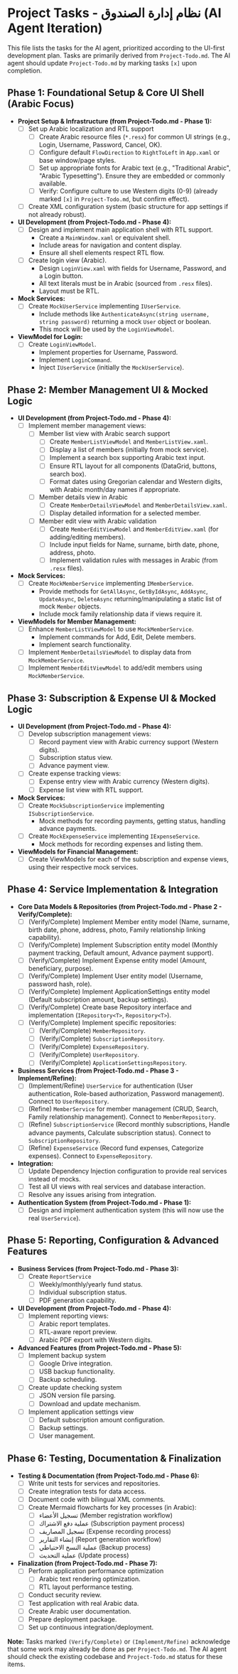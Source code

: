 # Project Tasks - نظام إدارة الصندوق (AI Agent Iteration)

This file lists the tasks for the AI agent, prioritized according to the UI-first development plan. Tasks are primarily derived from `Project-Todo.md`. The AI agent should update `Project-Todo.md` by marking tasks `[x]` upon completion.

## Phase 1: Foundational Setup & Core UI Shell (Arabic Focus)

- **Project Setup & Infrastructure (from Project-Todo.md - Phase 1):**
  - [ ] Set up Arabic localization and RTL support
    - [ ] Create Arabic resource files (`*.resx`) for common UI strings (e.g., Login, Username, Password, Cancel, OK).
    - [ ] Configure default `FlowDirection` to `RightToLeft` in `App.xaml` or base window/page styles.
    - [ ] Set up appropriate fonts for Arabic text (e.g., "Traditional Arabic", "Arabic Typesetting"). Ensure they are embedded or commonly available.
    - [ ] Verify: Configure culture to use Western digits (0-9) (already marked `[x]` in `Project-Todo.md`, but confirm effect).
  - [ ] Create XML configuration system (basic structure for app settings if not already robust).
- **UI Development (from Project-Todo.md - Phase 4):**
  - [ ] Design and implement main application shell with RTL support.
    - Create a `MainWindow.xaml` or equivalent shell.
    - Include areas for navigation and content display.
    - Ensure all shell elements respect RTL flow.
  - [ ] Create login view (Arabic).
    - Design `LoginView.xaml` with fields for Username, Password, and a Login button.
    - All text literals must be in Arabic (sourced from `.resx` files).
    - Layout must be RTL.
- **Mock Services:**
  - [ ] Create `MockUserService` implementing `IUserService`.
    - Include methods like `AuthenticateAsync(string username, string password)` returning a mock `User` object or boolean.
    - This mock will be used by the `LoginViewModel`.
- **ViewModel for Login:**
  - [ ] Create `LoginViewModel`.
    - Implement properties for Username, Password.
    - Implement `LoginCommand`.
    - Inject `IUserService` (initially the `MockUserService`).

## Phase 2: Member Management UI & Mocked Logic

- **UI Development (from Project-Todo.md - Phase 4):**
  - [ ] Implement member management views:
    - [ ] Member list view with Arabic search support
      - [ ] Create `MemberListViewModel` and `MemberListView.xaml`.
      - [ ] Display a list of members (initially from mock service).
      - [ ] Implement a search box supporting Arabic text input.
      - [ ] Ensure RTL layout for all components (DataGrid, buttons, search box).
      - [ ] Format dates using Gregorian calendar and Western digits, with Arabic month/day names if appropriate.
    - [ ] Member details view in Arabic
      - [ ] Create `MemberDetailsViewModel` and `MemberDetailsView.xaml`.
      - [ ] Display detailed information for a selected member.
    - [ ] Member edit view with Arabic validation
      - [ ] Create `MemberEditViewModel` and `MemberEditView.xaml` (for adding/editing members).
      - [ ] Include input fields for Name, surname, birth date, phone, address, photo.
      - [ ] Implement validation rules with messages in Arabic (from `.resx` files).
- **Mock Services:**
  - [ ] Create `MockMemberService` implementing `IMemberService`.
    - Provide methods for `GetAllAsync`, `GetByIdAsync`, `AddAsync`, `UpdateAsync`, `DeleteAsync` returning/manipulating a static list of mock `Member` objects.
    - Include mock family relationship data if views require it.
- **ViewModels for Member Management:**
  - [ ] Enhance `MemberListViewModel` to use `MockMemberService`.
    - Implement commands for Add, Edit, Delete members.
    - Implement search functionality.
  - [ ] Implement `MemberDetailsViewModel` to display data from `MockMemberService`.
  - [ ] Implement `MemberEditViewModel` to add/edit members using `MockMemberService`.

## Phase 3: Subscription & Expense UI & Mocked Logic

- **UI Development (from Project-Todo.md - Phase 4):**
  - [ ] Develop subscription management views:
    - [ ] Record payment view with Arabic currency support (Western digits).
    - [ ] Subscription status view.
    - [ ] Advance payment view.
  - [ ] Create expense tracking views:
    - [ ] Expense entry view with Arabic currency (Western digits).
    - [ ] Expense list view with RTL support.
- **Mock Services:**
  - [ ] Create `MockSubscriptionService` implementing `ISubscriptionService`.
    - Mock methods for recording payments, getting status, handling advance payments.
  - [ ] Create `MockExpenseService` implementing `IExpenseService`.
    - Mock methods for recording expenses and listing them.
- **ViewModels for Financial Management:**
  - [ ] Create ViewModels for each of the subscription and expense views, using their respective mock services.

## Phase 4: Service Implementation & Integration

- **Core Data Models & Repositories (from Project-Todo.md - Phase 2 - Verify/Complete):**
  - [ ] (Verify/Complete) Implement Member entity model (Name, surname, birth date, phone, address, photo, Family relationship linking capability).
  - [ ] (Verify/Complete) Implement Subscription entity model (Monthly payment tracking, Default amount, Advance payment support).
  - [ ] (Verify/Complete) Implement Expense entity model (Amount, beneficiary, purpose).
  - [ ] (Verify/Complete) Implement User entity model (Username, password hash, role).
  - [ ] (Verify/Complete) Implement ApplicationSettings entity model (Default subscription amount, backup settings).
  - [ ] (Verify/Complete) Create base Repository interface and implementation (`IRepository<T>`, `Repository<T>`).
  - [ ] (Verify/Complete) Implement specific repositories:
    - [ ] (Verify/Complete) `MemberRepository`.
    - [ ] (Verify/Complete) `SubscriptionRepository`.
    - [ ] (Verify/Complete) `ExpenseRepository`.
    - [ ] (Verify/Complete) `UserRepository`.
    - [ ] (Verify/Complete) `ApplicationSettingsRepository`.
- **Business Services (from Project-Todo.md - Phase 3 - Implement/Refine):**
  - [ ] (Implement/Refine) `UserService` for authentication (User authentication, Role-based authorization, Password management). Connect to `UserRepository`.
  - [ ] (Refine) `MemberService` for member management (CRUD, Search, Family relationship management). Connect to `MemberRepository`.
  - [ ] (Refine) `SubscriptionService` (Record monthly subscriptions, Handle advance payments, Calculate subscription status). Connect to `SubscriptionRepository`.
  - [ ] (Refine) `ExpenseService` (Record fund expenses, Categorize expenses). Connect to `ExpenseRepository`.
- **Integration:**
  - [ ] Update Dependency Injection configuration to provide real services instead of mocks.
  - [ ] Test all UI views with real services and database interaction.
  - [ ] Resolve any issues arising from integration.
- **Authentication System (from Project-Todo.md - Phase 1):**
  - [ ] Design and implement authentication system (this will now use the real `UserService`).

## Phase 5: Reporting, Configuration & Advanced Features

- **Business Services (from Project-Todo.md - Phase 3):**
  - [ ] Create `ReportService`
    - [ ] Weekly/monthly/yearly fund status.
    - [ ] Individual subscription status.
    - [ ] PDF generation capability.
- **UI Development (from Project-Todo.md - Phase 4):**
  - [ ] Implement reporting views:
    - [ ] Arabic report templates.
    - [ ] RTL-aware report preview.
    - [ ] Arabic PDF export with Western digits.
- **Advanced Features (from Project-Todo.md - Phase 5):**
  - [ ] Implement backup system
    - [ ] Google Drive integration.
    - [ ] USB backup functionality.
    - [ ] Backup scheduling.
  - [ ] Create update checking system
    - [ ] JSON version file parsing.
    - [ ] Download and update mechanism.
  - [ ] Implement application settings view
    - [ ] Default subscription amount configuration.
    - [ ] Backup settings.
    - [ ] User management.

## Phase 6: Testing, Documentation & Finalization

- **Testing & Documentation (from Project-Todo.md - Phase 6):**
  - [ ] Write unit tests for services and repositories.
  - [ ] Create integration tests for data access.
  - [ ] Document code with bilingual XML comments.
  - [ ] Create Mermaid flowcharts for key processes (in Arabic):
    - [ ] تسجيل الأعضاء (Member registration workflow)
    - [ ] عملية دفع الاشتراك (Subscription payment process)
    - [ ] تسجيل المصاريف (Expense recording process)
    - [ ] إنشاء التقارير (Report generation workflow)
    - [ ] عملية النسخ الاحتياطي (Backup process)
    - [ ] عملية التحديث (Update process)
- **Finalization (from Project-Todo.md - Phase 7):**
  - [ ] Perform application performance optimization
    - [ ] Arabic text rendering optimization.
    - [ ] RTL layout performance testing.
  - [ ] Conduct security review.
  - [ ] Test application with real Arabic data.
  - [ ] Create Arabic user documentation.
  - [ ] Prepare deployment package.
  - [ ] Set up continuous integration/deployment.

**Note:** Tasks marked `(Verify/Complete)` or `(Implement/Refine)` acknowledge that some work may already be done as per `Project-Todo.md`. The AI agent should check the existing codebase and `Project-Todo.md` status for these items.
